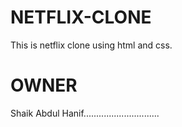 # NETFLIX-CLONE
This is netflix clone using html and css.
# OWNER
Shaik Abdul Hanif..............................
